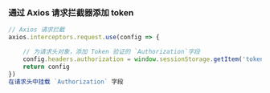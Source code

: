 ### 通过 Axios 请求拦截器添加 token
```javascript
// Axios 请求拦截
axios.interceptors.request.use(config => {

    // 为请求头对象，添加 Token 验证的 `Authorization`字段 
    config.headers.authorization = window.sessionStorage.getItem('token')
    return config
})
在请求头中挂载 `Authorization` 字段
```